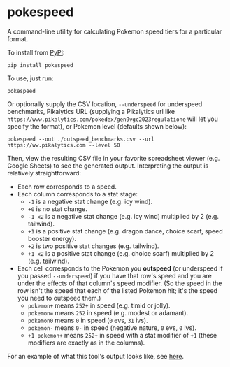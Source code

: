 # pokespeed

A command-line utility for calculating Pokemon speed tiers for a particular format.

To install from [PyPI](https://pypi.org/project/pokespeed/1.0.0/):
```
pip install pokespeed
```

To use, just run:
```
pokespeed
```

Or optionally supply the CSV location, `--underspeed` for underspeed benchmarks, Pikalytics URL (supplying a Pikalytics url like `https://www.pikalytics.com/pokedex/gen9vgc2023regulatione` will let you specify the format), or Pokemon level (defaults shown below):
```
pokespeed --out ./outspeed_benchmarks.csv --url https://ww.pikalytics.com --level 50
```

Then, view the resulting CSV file in your favorite spreadsheet viewer (e.g. Google Sheets) to see the generated output. Interpreting the output is relatively straightforward:
* Each row corresponds to a speed.
* Each column corresponds to a stat stage:
  * `-1` is a negative stat change (e.g. icy wind).
  * `+0` is no stat change.
  * `-1 x2` is a negative stat change (e.g. icy wind) multiplied by 2 (e.g. tailwind).
  * `+1` is a positive stat change (e.g. dragon dance, choice scarf, speed booster energy).
  * `+2` is two positive stat changes (e.g. tailwind).
  * `+1 x2` is a positive stat change (e.g. choice scarf) multiplied by 2 (e.g. tailwind).
* Each cell corresponds to the Pokemon you **outspeed** (or underspeed if you passed `--underspeed`) if you have that row's speed and you are under the effects of that column's speed modifier. (So the speed in the row isn't the speed that each of the listed Pokemon hit; it's the speed you need to outspeed them.)
  * `pokemon+` means `252+` in speed (e.g. timid or jolly).
  * `pokemon=` means `252` in speed (e.g. modest or adamant).
  * `pokemon0` means `0` in speed (`0` evs, `31` ivs).
  * `pokemon-` means `0-` in speed (negative nature, `0` evs, `0` ivs).
  * `+1 pokemon+` means `252+` in speed with a stat modifier of `+1` (these modifiers are exactly as in the columns).

For an example of what this tool's output looks like, see [here](https://docs.google.com/spreadsheets/d/11ml2mJ-k86F5jxlj2Ziav7uw73nNfJkA_19DEM1uDFM/edit?usp=sharing).
